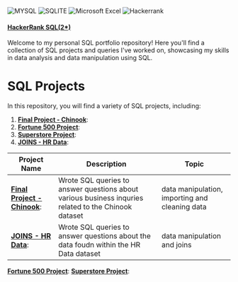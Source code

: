 ![MYSQL](https://img.shields.io/badge/MySQL-005C84?style=for-the-badge&logo=mysql&logoColor=white)
![SQLITE](https://img.shields.io/badge/SQLite-07405E?style=for-the-badge&logo=sqlite&logoColor=white)
![Microsoft Excel](https://img.shields.io/badge/Microsoft_Excel-217346?style=for-the-badge&logo=microsoft-excel&logoColor=white)
![Hackerrank](https://img.shields.io/badge/-Hackerrank-2EC866?style=for-the-badge&logo=HackerRank&logoColor=white)

#### [HackerRank SQL(2*)](https://www.hackerrank.com/profile/rich_sampson17)

Welcome to my personal SQL portfolio repository! Here you'll find a collection of SQL projects and queries I've worked on, showcasing my skills in data analysis and data manipulation using SQL.

# SQL Projects

 In this repository, you will find a variety of SQL projects, including:

1. [**Final Project - Chinook**](https://github.com/RSampson17/SQL/blob/main/Final%20Project%20-%20Chinook):
2. [**Fortune 500 Project**](https://github.com/RSampson17/SQL/blob/main/Fortune%20500%20Project):
3. [**Superstore Project**](https://github.com/RSampson17/SQL/blob/main/Superstore%20Database):
4. [**JOINS - HR Data**](https://github.com/RSampson17/SQL/blob/main/JOINS%20-%20HR%20Data):


Project Name  | Description   |  Topic
------------- | ------------- | ------------------
[**Final Project - Chinook**](https://github.com/RSampson17/SQL/blob/main/Final%20Project%20-%20Chinook):  | Wrote SQL queries to answer questions about various business inquries related to the Chinook dataset  | data manipulation, importing and cleaning data
[**JOINS - HR Data**](https://github.com/RSampson17/SQL/blob/main/JOINS%20-%20HR%20Data): | Wrote SQL queries to answer questions about the data foudn within the HR Data dataset | data manipulation and joins
[**Fortune 500 Project**](https://github.com/RSampson17/SQL/blob/main/Fortune%20500%20Project):
[**Superstore Project**](https://github.com/RSampson17/SQL/blob/main/Superstore%20Database):
